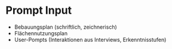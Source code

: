 # Prompt Input

- Bebauungsplan (schriftlich, zeichnerisch)
- Flächennutzungsplan
- User-Pompts (Interaktionen aus Interviews, Erkenntnisstufen)
